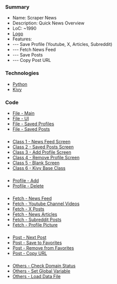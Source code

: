 ### Summary
- Name: Scraper News
- Description: Quick News Overview
- LoC: ~1990
- [Logo](https://github.com/Sinc0/PythonScraperNews/blob/master/images/icon.png)
- Features:
- \--- Save Profile (Youtube, X, Articles, Subreddit)
- \--- Fetch News Feed
- \--- Save Posts
- \--- Copy Post URL

### Technologies
- [Python](https://www.python.org)
- [Kivy](https://kivy.org)

### Code
- [File - Main](https://github.com/Sinc0/PythonScraperNews/blob/master/ScraperNews.py)
- [File - UI](https://github.com/Sinc0/PythonScraperNews/blob/master/ScraperNews.kv)
- [File - Saved Profiles](https://github.com/Sinc0/PythonScraperNews/blob/master/data/profiles.json)
- [File - Saved Posts](https://github.com/Sinc0/PythonScraperNews/blob/master/data/favorites.json)
###
- [Class 1 - News Feed Screen](https://github.com/Sinc0/PythonScraperNews/blob/master/ScraperNews.py#L984)
- [Class 2 - Saved Posts Screen](https://github.com/Sinc0/PythonScraperNews/blob/master/ScraperNews.py#L1389)
- [Class 3 - Add Profile Screen](https://github.com/Sinc0/PythonScraperNews/blob/master/ScraperNews.py#L1423)
- [Class 4 - Remove Profile Screen](https://github.com/Sinc0/PythonScraperNews/blob/master/ScraperNews.py#L1508)
- [Class 5 - Blank Screen](https://github.com/Sinc0/PythonScraperNews/blob/master/ScraperNews.py#L1587)
- [Class 6 - Kivy Base Class](https://github.com/Sinc0/PythonScraperNews/blob/master/ScraperNews.py#L1598)
###
- [Profile - Add](https://github.com/Sinc0/PythonScraperNews/blob/master/ScraperNews.py#L1434-L1484)
- [Profile - Delete](https://github.com/Sinc0/PythonScraperNews/blob/master/ScraperNews.py#L1550-L1578)
###
- [Fetch - News Feed](https://github.com/Sinc0/PythonScraperNews/blob/master/ScraperNews.py#L122-L205)
- [Fetch - Youtube Channel Videos](https://github.com/Sinc0/PythonScraperNews/blob/master/ScraperNews.py#L286-L358)
- [Fetch - X Posts](https://github.com/Sinc0/PythonScraperNews/blob/master/ScraperNews.py#L361-L439)
- [Fetch - News Articles](https://github.com/Sinc0/PythonScraperNews/blob/master/ScraperNews.py#L208-L283)
- [Fetch - Subreddit Posts](https://github.com/Sinc0/PythonScraperNews/blob/master/ScraperNews.py#L442-L531)
- [Fetch - Profile Picture](https://github.com/Sinc0/PythonScraperNews/blob/master/ScraperNews.py#L545-L578)
###
- [Post - Next Post](https://github.com/Sinc0/PythonScraperNews/blob/master/ScraperNews.py#L1220-L1328)
- [Post - Save to Favorites](https://github.com/Sinc0/PythonScraperNews/blob/master/ScraperNews.py#L1056-L1109)
- [Post - Remove from Favorites](https://github.com/Sinc0/PythonScraperNews/blob/master/ScraperNews.py#L1112-L1129)
- [Post - Copy URL](https://github.com/Sinc0/PythonScraperNews/blob/master/ScraperNews.py#L1207-L1217)
###
- [Others - Check Domain Status](https://github.com/Sinc0/PythonScraperNews/blob/master/ScraperNews.py#L953-L980)
- [Others - Set Global Variable](https://github.com/Sinc0/PythonScraperNews/blob/master/ScraperNews.py#L900-L950)
- [Others - Load Data File](https://github.com/Sinc0/PythonScraperNews/blob/master/ScraperNews.py#L534-L542)
